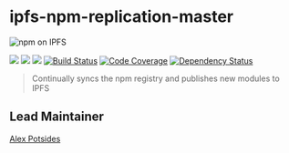 # ipfs-npm-replication-master

![npm on IPFS](https://github.com/ipfs-shipyard/ipfs-registry-mirror/raw/master/img/npm-on-ipfs.svg?sanitize=true)

[![](https://img.shields.io/badge/made%20by-Protocol%20Labs-blue.svg?style=flat-square)](https://protocol.ai)
[![](https://img.shields.io/badge/project-IPFS-blue.svg?style=flat-square)](http://ipfs.io/)
[![](https://img.shields.io/badge/freenode-%23ipfs-blue.svg?style=flat-square)](http://webchat.freenode.net/?channels=%23ipfs)
[![Build Status](https://ci.ipfs.team/buildStatus/icon?job=IPFS%20Shipyard/ipfs-registry-mirror/master)](https://ci.ipfs.team/job/IPFS%20Shipyard/job/ipfs-registry-mirror/job/master/)
[![Code Coverage](https://codecov.io/gh/ipfs-shipyard/ipfs-npm-replication-master/branch/master/graph/badge.svg)](https://codecov.io/gh/ipfs-shipyard/ipfs-npm-replication-master)
[![Dependency Status](https://david-dm.org/ipfs-shipyard/ipfs-npm-replication-master.svg?style=flat-square)](https://david-dm.org/ipfs-shipyard/ipfs-npm-replication-master)

> Continually syncs the npm registry and publishes new modules to IPFS

## Lead Maintainer

[Alex Potsides](https://github.com/achingbrain)
